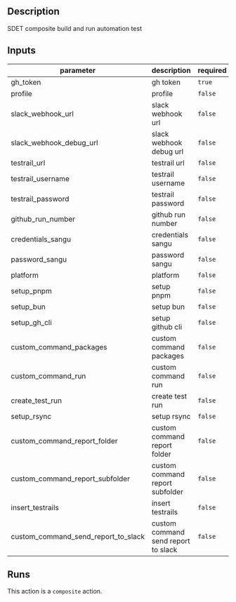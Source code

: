 <!-- action-docs-description -->
## Description

SDET composite build and run automation test
<!-- action-docs-description -->

<!-- action-docs-inputs -->
## Inputs

| parameter | description | required | default |
| --- | --- | --- | --- |
| gh_token | gh token | `true` |  |
| profile | profile | `false` |  |
| slack_webhook_url | slack webhook url | `false` |  |
| slack_webhook_debug_url | slack webhook debug url | `false` |  |
| testrail_url | testrail url | `false` |  |
| testrail_username | testrail username | `false` |  |
| testrail_password | testrail password | `false` |  |
| github_run_number | github run number | `false` |  |
| credentials_sangu | credentials sangu | `false` |  |
| password_sangu | password sangu | `false` |  |
| platform | platform | `false` |  |
| setup_pnpm | setup pnpm | `false` |  |
| setup_bun | setup bun | `false` |  |
| setup_gh_cli | setup github cli | `false` |  |
| custom_command_packages | custom command packages | `false` |  |
| custom_command_run | custom command run | `false` |  |
| create_test_run | create test run | `false` |  |
| setup_rsync | setup rsync | `false` |  |
| custom_command_report_folder | custom command report folder | `false` |  |
| custom_command_report_subfolder | custom command report subfolder | `false` |  |
| insert_testrails | insert testrails | `false` |  |
| custom_command_send_report_to_slack | custom command send report to slack | `false` |  |
<!-- action-docs-inputs -->

<!-- action-docs-runs -->
## Runs

This action is a `composite` action.
<!-- action-docs-runs -->

